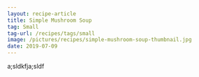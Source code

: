 ```yaml
---
layout: recipe-article
title: Simple Mushroom Soup
tag: Small
tag-url: /recipes/tags/small
image: /pictures/recipes/simple-mushroom-soup-thumbnail.jpg
date: 2019-07-09
---
```


a;sldkfja;sldf